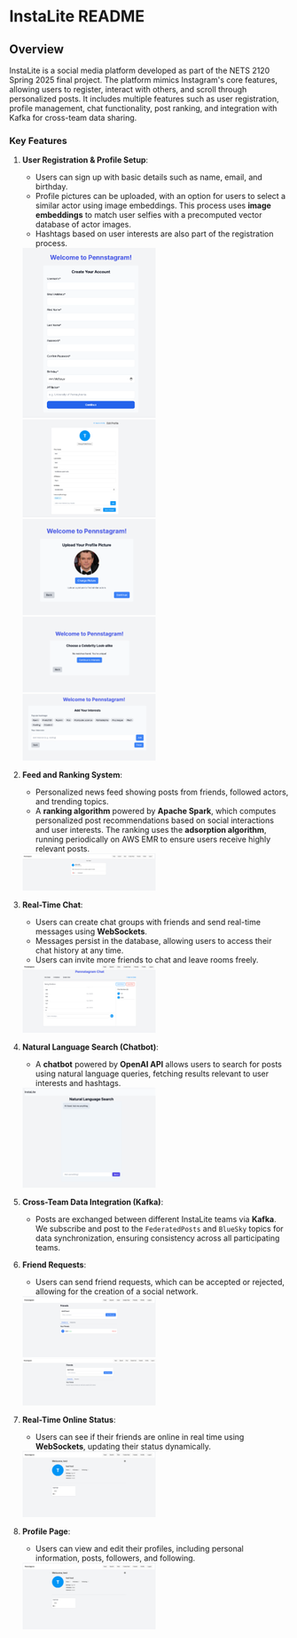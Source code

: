 # InstaLite README

## Overview

InstaLite is a social media platform developed as part of the NETS 2120 Spring 2025 final project. The platform mimics Instagram's core features, allowing users to register, interact with others, and scroll through personalized posts. It includes multiple features such as user registration, profile management, chat functionality, post ranking, and integration with Kafka for cross-team data sharing.

### Key Features

1. **User Registration & Profile Setup**:
   - Users can sign up with basic details such as name, email, and birthday.
   - Profile pictures can be uploaded, with an option for users to select a similar actor using image embeddings. This process uses **image embeddings** to match user selfies with a precomputed vector database of actor images.
   - Hashtags based on user interests are also part of the registration process.

   <img src="screenshots/createAccount.png" width="50%" />
   <img src="screenshots/profilecreation.png" width="50%" />
   <img src="screenshots/celebritymatch.png" width="50%" />
   <img src="screenshots/nocelebritymatch.png" width="50%" />
   <img src="screenshots/addinghashtags.png" width="50%" />

2. **Feed and Ranking System**:
   - Personalized news feed showing posts from friends, followed actors, and trending topics.
   - A **ranking algorithm** powered by **Apache Spark**, which computes personalized post recommendations based on social interactions and user interests. The ranking uses the **adsorption algorithm**, running periodically on AWS EMR to ensure users receive highly relevant posts.

   <img src="screenshots/feedpost.png" width="50%" />

3. **Real-Time Chat**:
   - Users can create chat groups with friends and send real-time messages using **WebSockets**.
   - Messages persist in the database, allowing users to access their chat history at any time.
   - Users can invite more friends to chat and leave rooms freely.

   <img src="screenshots/chatroom.png" width="50%" />

4. **Natural Language Search (Chatbot)**:
   - A **chatbot** powered by **OpenAI API** allows users to search for posts using natural language queries, fetching results relevant to user interests and hashtags.

   <img src="screenshots/chatbot.png" width="50%" />

5. **Cross-Team Data Integration (Kafka)**:
   - Posts are exchanged between different InstaLite teams via **Kafka**. We subscribe and post to the `FederatedPosts` and `BlueSky` topics for data synchronization, ensuring consistency across all participating teams.

6. **Friend Requests**:
   - Users can send friend requests, which can be accepted or rejected, allowing for the creation of a social network.

   <img src="screenshots/addfriend.png" width="50%" />
   <img src="screenshots/addfriendempty.png" width="50%" />

7. **Real-Time Online Status**:
   - Users can see if their friends are online in real time using **WebSockets**, updating their status dynamically.

   <img src="screenshots/profilehome.png" width="50%" />

8. **Profile Page**:
   - Users can view and edit their profiles, including personal information, posts, followers, and following.

   <img src="screenshots/profilehome.png" width="50%" />
